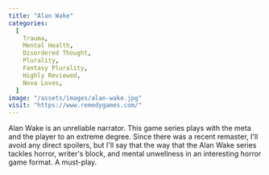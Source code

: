 ```yaml
---
title: "Alan Wake"
categories:
  [
    Trauma,
    Mental Health,
    Disordered Thought,
    Plurality,
    Fantasy Plurality,
    Highly Reviewed,
    Nova Loves,
  ]
image: "/assets/images/alan-wake.jpg"
visit: "https://www.remedygames.com/"
---
```


Alan Wake is an unreliable narrator. This game series plays with the meta and the player to an extreme degree. Since there was a recent remaster, I'll avoid any direct spoilers, but I'll say that the way that the Alan Wake series tackles horror, writer's block, and mental unwellness in an interesting horror game format. A must-play.